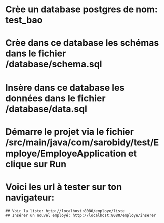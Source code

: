 # Crèe un database postgres de nom: test_bao
# Crèe dans ce database les schémas dans le fichier /database/schema.sql
# Insère dans ce database les données dans le fichier /database/data.sql

# Démarre le projet via le fichier /src/main/java/com/sarobidy/test/Employe/EmployeApplication et clique sur Run

# Voici les url à tester sur ton navigateur:
    ## Voir la liste: http://localhost:8080/employe/liste
    ## Insérer un nouvel employé: http://localhost:8080/employe/inserer